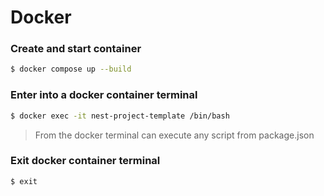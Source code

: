 # Docker
### Create and start container
```bash
$ docker compose up --build
```

### Enter into a docker container terminal

```bash
$ docker exec -it nest-project-template /bin/bash
```
> From the docker terminal can execute any script from package.json 

### Exit docker container terminal

```bash
$ exit
```